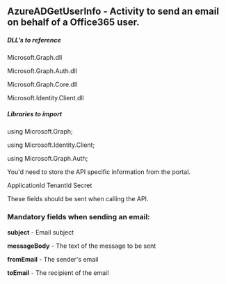 ## AzureADGetUserInfo - Activity to send an email on behalf of a Office365 user.

##### DLL's to reference
Microsoft.Graph.dll

Microsoft.Graph.Auth.dll

Microsoft.Graph.Core.dll

Microsoft.Identity.Client.dll

##### Libraries to import
using Microsoft.Graph;

using Microsoft.Identity.Client;

using Microsoft.Graph.Auth;

You'd need to store the API specific information from the portal.

ApplicationId
TenantId
Secret

These fields should be sent when calling the API.

### Mandatory fields when sending an email:

**subject**			  - Email subject 

**messageBody**   	  - The text of the message to be sent 

**fromEmail**		  - The sender's email

**toEmail**			  - The recipient of the email
